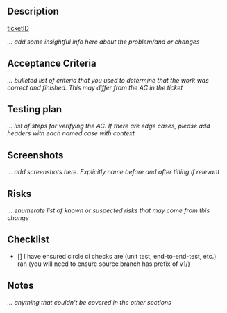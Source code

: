 ## Description
[ticketID](https://fossa.atlassian.net/browse/ticketID)

_... add some insightful info here about the problem/and or changes_

## Acceptance Criteria
_... bulleted list of criteria that *you* used to determine that the work was correct and finished. This may differ from the AC in the ticket_

## Testing plan
_... list of steps for verifying the AC. If there are edge cases, please add headers with each named case with context_

## Screenshots
_... add screenshots here. Explicitly name before and after titling if relevant_

## Risks
_... enumerate list of known or suspected risks that may come from this change_

## Checklist
- [] I have ensured circle ci checks are (unit test, end-to-end-test, etc.) ran (you will need to ensure source branch has prefix of v1/)

## Notes
_... anything that couldn't be covered in the other sections_
